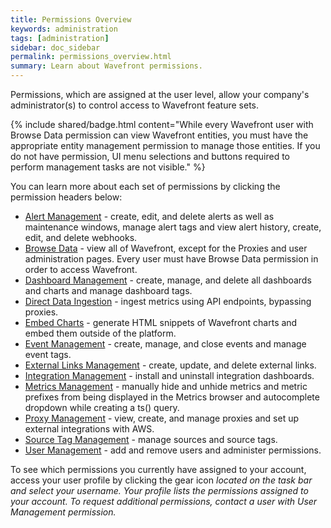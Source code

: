 ```yaml
---
title: Permissions Overview
keywords: administration
tags: [administration]
sidebar: doc_sidebar
permalink: permissions_overview.html
summary: Learn about Wavefront permissions.
---
```


Permissions, which are assigned at the user level, allow your company's administrator(s) to control access to Wavefront feature sets.

{% include shared/badge.html content="While every Wavefront user with Browse Data permission can view Wavefront entities, you must have the appropriate entity management permission to manage those entities. If you do not have permission, UI menu selections and buttons required to perform management tasks are not visible." %}

You can learn more about each set of permissions by clicking the permission headers below:

- [Alert Management](alerts.html) - create, edit, and delete alerts as well as maintenance windows, manage alert tags and view alert history, create, edit, and delete webhooks.
- [Browse Data](permissions_misc.html#browse-data-permission) - view all of Wavefront, except for the Proxies and user administration pages. Every user must have Browse Data permission in order to access Wavefront.
- [Dashboard Management](dashboards_managing.html) - create, manage, and delete all dashboards and charts and manage dashboard tags.
- [Direct Data Ingestion](permissions_misc.html#direct-data-ingestion-permission) - ingest metrics using API endpoints, bypassing proxies.
- [Embed Charts](permissions_misc.html#embed-charts-permission) - generate HTML snippets of Wavefront charts and embed them outside of the platform.
- [Event Management](events.html) - create, manage, and close events and manage event tags.
- [External Links Management](external_links_managing.html) - create, update, and delete external links.
- [Integration Management](integrations.html) - install and uninstall integration dashboards.
- [Metrics Management](metrics_managing.html) - manually hide and unhide metrics and metric prefixes from being displayed in the Metrics browser and autocomplete dropdown while creating a ts() query.
- [Proxy Management](proxies_managing.html) - view, create, and manage proxies and set up external integrations with AWS.
- [Source Tag Management](sources_managing.html) - manage sources and source tags.
- [User Management](users_managing.html) - add and remove users and administer permissions.

To see which permissions you currently have assigned to your account, access your user profile by clicking the gear icon <i class="fa fa-cog"/> located on the task bar and select your username. Your profile lists the permissions assigned to your account. To request additional permissions, contact a user with User Management permission.
